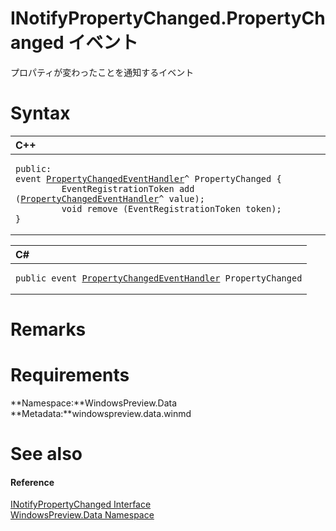 INotifyPropertyChanged.PropertyChanged イベント  
============================================  

プロパティが変わったことを通知するイベント
<span id="syntaxSection"></span>

Syntax  
======  

<table>
<colgroup>
<col width="100%" />
</colgroup>
<thead>
<tr class="header">
<th align="left">C++</th>
</tr>
</thead>
<tbody>
<tr class="odd">
<td align="left"><pre><code>public:  
event <a href="../../PropertyChangedEventHandler.md">PropertyChangedEventHandler</a>^ PropertyChanged {  
         EventRegistrationToken add (<a href="../../PropertyChangedEventHandler.md">PropertyChangedEventHandler</a>^ value);  
         void remove (EventRegistrationToken token);  
}</code></pre></td>
</tr>
</tbody>
</table>

<table>
<colgroup>
<col width="100%" />
</colgroup>
<thead>
<tr class="header">
<th align="left">C#</th>
</tr>
</thead>
<tbody>
<tr class="odd">
<td align="left"><pre><code>public event <a href="../../PropertyChangedEventHandler.md">PropertyChangedEventHandler</a> PropertyChanged</code></pre></td>
</tr>
</tbody>
</table>

<span id="remarks"></span>

Remarks  
=======  

<span id="requirements"></span>

Requirements  
============  

**Namespace:**WindowsPreview.Data  
**Metadata:**windowspreview.data.winmd  

<span id="ID4EV"></span>

See also  
========  

<span id="ID4EX"></span>
#### Reference  

[INotifyPropertyChanged Interface](../../INotifyPropertyChanged.md)  
 [WindowsPreview.Data Namespace](../../../Data.md)  



<!--Please do not edit the data in the comment block below.-->
<!--
TOCTitle : PropertyChanged Event
RLTitle : INotifyPropertyChanged.PropertyChanged Event
KeywordK : PropertyChanged event
KeywordK : INotifyPropertyChanged.PropertyChanged event
KeywordF : WindowsPreview.Data.INotifyPropertyChanged.PropertyChanged
KeywordF : INotifyPropertyChanged.PropertyChanged
KeywordF : PropertyChanged
KeywordF : WindowsPreview.Data.INotifyPropertyChanged.PropertyChanged
KeywordA : E:WindowsPreview.Data.INotifyPropertyChanged.PropertyChanged
AssetID : E:WindowsPreview.Data.INotifyPropertyChanged.PropertyChanged
Locale : en-us
CommunityContent : 1
APIType : Managed
APILocation : windowspreview.data.winmd
APIName : WindowsPreview.Data.INotifyPropertyChanged.PropertyChanged
TargetOS : Windows
TopicType : kbSyntax
DevLang : VB
DevLang : CSharp
DevLang : JavaScript
DevLang : C++
DocSet : K4Wv2
ProjType : K4Wv2Proj
Technology : Kinect for Windows
Product : Kinect for Windows SDK v2
productversion : 20
-->
